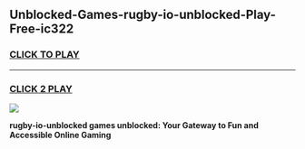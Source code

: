 
## Unblocked-Games-rugby-io-unblocked-Play-Free-ic322
<h3>
<a href="https://premium76.site?title=rugby-io-unblocked&ref=12A">CLICK TO PLAY</a></h3>
<hr>

<h3>
<a href="https://premium76.site?title=rugby-io-unblocked&ref=12A">CLICK 2 PLAY</a>
  
</h3>

<a href="https://premium76.site?title=rugby-io-unblocked&ref=12A"><img src="https://clearcache.store/games.png"></a>


**rugby-io-unblocked games unblocked: Your Gateway to Fun and Accessible Online Gaming**
